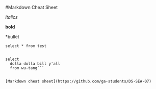 #Markdown Cheat Sheet

*italics*

**bold**

*bullet

`select * from test`

```

select 
  dolla dolla bill y'all
  from wu-tang```
  
  
[Markdown cheat sheet](https://github.com/ga-students/DS-SEA-07)

